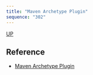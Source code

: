 ```yaml
---
title: "Maven Archetype Plugin"
sequence: "302"
---
```


[UP](/maven.html)


## Reference

- [Maven Archetype Plugin](https://maven.apache.org/archetype/maven-archetype-plugin/)
